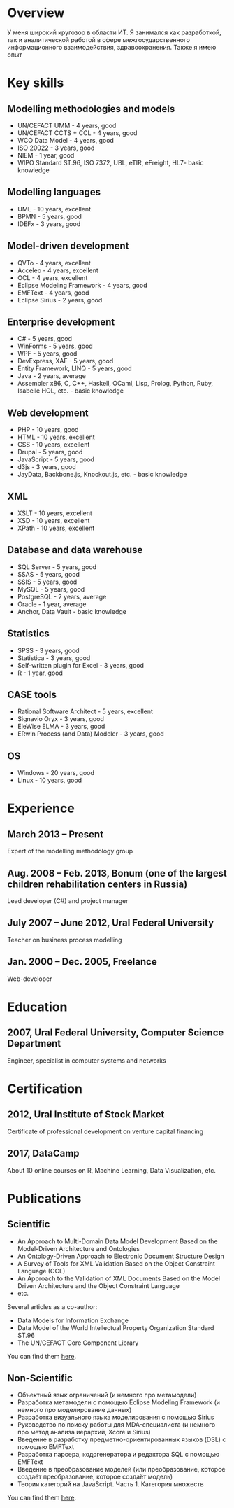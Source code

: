 # Overview

У меня широкий кругозор в области ИТ.
Я занимался как разработкой, так и аналитической работой в сфере межгосударственного информационного взаимодействия, здравоохранения.
Также я имею опыт 

# Key skills

## Modelling methodologies and models

- UN/CEFACT UMM - 4 years, good
- UN/CEFACT CCTS + CCL - 4 years, good
- WCO Data Model - 4 years, good
- ISO 20022 - 3 years, good
- NIEM - 1 year, good
- WIPO Standard ST.96, ISO 7372, UBL, eTIR, eFreight, HL7- basic knowledge

## Modelling languages

- UML - 10 years, excellent
- BPMN - 5 years, good
- IDEFx - 3 years, good

## Model-driven development

- QVTo - 4 years, excellent
- Acceleo - 4 years, excellent
- OCL - 4 years, excellent
- Eclipse Modeling Framework - 4 years, good
- EMFText - 4 years, good
- Eclipse Sirius - 2 years, good

## Enterprise development

- C# - 5 years, good
- WinForms - 5 years, good
- WPF - 5 years, good
- DevExpress, XAF - 5 years, good
- Entity Framework, LINQ - 5 years, good
- Java - 2 years, average
- Assembler x86, C, C++, Haskell, OCaml, Lisp, Prolog, Python, Ruby, Isabelle HOL, etc. - basic knowledge

## Web development

- PHP - 10 years, good
- HTML - 10 years, excellent
- CSS - 10 years, excellent
- Drupal - 5 years, good
- JavaScript - 5 years, good
- d3js - 3 years, good
- JayData, Backbone.js, Knockout.js, etc. - basic knowledge

## XML

- XSLT - 10 years, excellent
- XSD - 10 years, excellent
- XPath - 10 years, excellent

## Database and data warehouse

- SQL Server - 5 years, good
- SSAS - 5 years, good
- SSIS - 5 years, good
- MySQL - 5 years, good
- PostgreSQL - 2 years, average
- Oracle - 1 year, average
- Anchor, Data Vault - basic knowledge

## Statistics

- SPSS - 3 years, good
- Statistica - 3 years, good
- Self-written plugin for Excel - 3 years, good
- R - 1 year, good

## CASE tools

- Rational Software Architect - 5 years, excellent
- Signavio Oryx - 3 years, good
- EleWise ELMA - 3 years, good
- ERwin Process (and Data) Modeler - 3 years, good

## OS

- Windows - 20 years, good
- Linux - 10 years, good

# Experience

## March 2013 – Present
Expert of the modelling methodology group

## Aug. 2008 – Feb. 2013, Bonum (one of the largest children rehabilitation centers in Russia)
Lead developer (C#) and project manager

## July 2007 – June 2012, Ural Federal University
Teacher on business process modelling

## Jan. 2000 – Dec. 2005, Freelance
Web-developer

# Education

## 2007, Ural Federal University, Computer Science Department
Engineer, specialist in computer systems and networks

# Certification

## 2012, Ural Institute of Stock Market
Certificate of professional development on venture capital financing

## 2017, DataCamp
About 10 online courses on R, Machine Learning, Data Visualization, etc.

# Publications

## Scientific

- An Approach to Multi-Domain Data Model Development Based on the Model-Driven Architecture and Ontologies
- An Ontology-Driven Approach to Electronic Document Structure Design
- A Survey of Tools for XML Validation Based on the Object Constraint Language (OCL)
- An Approach to the Validation of XML Documents Based on the Model Driven Architecture and the Object Constraint Language
- etc.

Several articles as a co-author:
- Data Models for Information Exchange
- Data Model of the World Intellectual Property Organization Standard ST.96
- The UN/CEFACT Core Component Library

You can find them [here](https://www.researchgate.net/profile/Denis_Nikiforov3).

## Non-Scientific

- Объектный язык ограничений (и немного про метамодели)
- Разработка метамодели с помощью Eclipse Modeling Framework (и немного про моделирование данных)
- Разработка визуального языка моделирования с помощью Sirius
- Руководство по поиску работы для MDA-специалиста (и немного про метод анализа иерархий, Xcore и Sirius)
- Введение в разработку предметно-ориентированных языков (DSL) с помощью EMFText
- Разработка парсера, кодогенератора и редактора SQL с помощью EMFText
- Введение в преобразование моделей (или преобразование, которое создаёт преобразование, которое создаёт модель)
- Теория категорий на JavaScript. Часть 1. Категория множеств

You can find them [here](https://habrahabr.ru/users/ares_ekb/posts/).
